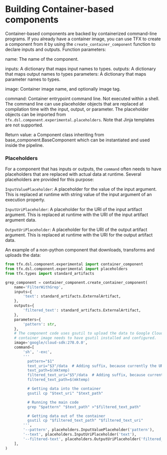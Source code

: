 # Building Container-based components

Container-based components are backed by containerized command-line programs. If
you already have a container image, you can use TFX to create a component from
it by using the `create_container_component` function to declare inputs and
outputs. Function parameters:

name: The name of the component.

inputs: A dictionary that maps input names to types. outputs: A dictionary that
maps output names to types parameters: A dictionary that maps parameter names to
types.

image: Container image name, and optionally image tag.

command: Container entrypoint command line. Not executed within a shell. The
command line can use placeholder objects that are replaced at compilation time
with the input, output, or parameter. The placeholder objects can be imported
from `tfx.dsl.component.experimental.placeholders`. Note that Jinja templates
are not supported.

Return value: a Component class inheriting from base_component.BaseComponent
which can be instantiated and used inside the pipeline.

### Placeholders

For a component that has inputs or outputs, the `command` often needs to have
placeholders that are replaced with actual data at runtime. Several placeholders
are provided for this purpose:

`InputValuePlaceholder`: A placeholder for the value of the input argument. This
is replaced at runtime with string value of the input argument of an execution
property.

`InputUriPlaceholder`: A placeholder for the URI of the input artifact argument.
This is replaced at runtime with the URI of the input artifact argument data.

`OutputUriPlaceholder`: A placeholder for the URI of the output artifact
argument. This is replaced at runtime with the URI for the output artifact data.

An example of a non-python component that downloads, transforms and uploads the
data:

```python
from tfx.dsl.component.experimental import container_component
from tfx.dsl.component.experimental import placeholders
from tfx.types import standard_artifacts

grep_component = container_component.create_container_component(
    name='FilterWithGrep',
    inputs={
        'text': standard_artifacts.ExternalArtifact,
    },
    outputs={
        'filtered_text': standard_artifacts.ExternalArtifact,
    },
    parameters={
        'pattern': str,
    },
    # The component code uses gsutil to upload the data to Google Cloud Storage, so the
    # container image needs to have gsutil installed and configured.
    image='google/cloud-sdk:278.0.0',
    command=[
        'sh', '-exc',
        '''
          pattern="$1"
          text_uri="$3"/data  # Adding suffix, because currently the URI are "directories". This will be fixed soon.
          text_path=$(mktemp)
          filtered_text_uri="$5"/data  # Adding suffix, because currently the URI are "directories". This will be fixed soon.
          filtered_text_path=$(mktemp)

          # Getting data into the container
          gsutil cp "$text_uri" "$text_path"

          # Running the main code
          grep "$pattern" "$text_path" >"$filtered_text_path"

          # Getting data out of the container
          gsutil cp "$filtered_text_path" "$filtered_text_uri"
        ''',
        '--pattern', placeholders.InputValuePlaceholder('pattern'),
        '--text', placeholders.InputUriPlaceholder('text'),
        '--filtered-text', placeholders.OutputUriPlaceholder('filtered_text'),
    ],
)
```
